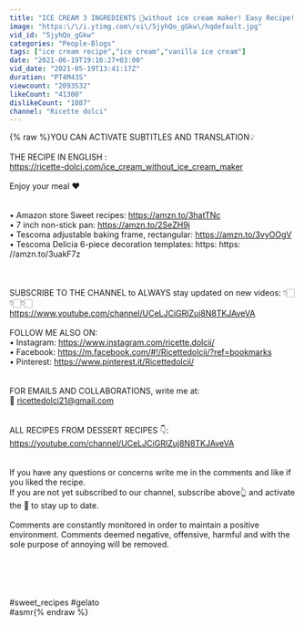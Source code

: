 ```yaml
---
title: "ICE CREAM 3 INGREDIENTS 🍓without ice cream maker! Easy Recipe! # 194"
image: "https:\/\/i.ytimg.com\/vi\/5jyhQo_gGkw\/hqdefault.jpg"
vid_id: "5jyhQo_gGkw"
categories: "People-Blogs"
tags: ["ice cream recipe","ice cream","vanilla ice cream"]
date: "2021-06-19T19:16:27+03:00"
vid_date: "2021-05-19T13:41:17Z"
duration: "PT4M43S"
viewcount: "2093532"
likeCount: "41300"
dislikeCount: "1087"
channel: "Ricette dolci"
---
```

{% raw %}YOU CAN ACTIVATE SUBTITLES AND TRANSLATION💡<br /><br />THE RECIPE IN ENGLISH :<br /><a rel="nofollow" target="blank" href="https://ricette-dolci.com/ice_cream_without_ice_cream_maker">https://ricette-dolci.com/ice_cream_without_ice_cream_maker</a><br /><br />Enjoy your meal ♥ ️<br /><br /><br />• Amazon store Sweet recipes: <a rel="nofollow" target="blank" href="https://amzn.to/3hatTNc">https://amzn.to/3hatTNc</a><br />• 7 inch non-stick pan: <a rel="nofollow" target="blank" href="https://amzn.to/2SeZH9j">https://amzn.to/2SeZH9j</a><br />• Tescoma adjustable baking frame, rectangular: <a rel="nofollow" target="blank" href="https://amzn.to/3vyOOgV">https://amzn.to/3vyOOgV</a><br />• Tescoma Delicia 6-piece decoration templates: https: https: //amzn.to/3uakF7z<br /> <br /><br /><br />SUBSCRIBE TO THE CHANNEL to ALWAYS stay updated on new videos: 👇🏻👇🏻👇🏻<br /><a rel="nofollow" target="blank" href="https://www.youtube.com/channel/UCeLJCiGRIZuj8N8TKJAveVA">https://www.youtube.com/channel/UCeLJCiGRIZuj8N8TKJAveVA</a><br /><br />FOLLOW ME ALSO ON:<br />• Instagram: <a rel="nofollow" target="blank" href="https://www.instagram.com/ricette.dolcii/">https://www.instagram.com/ricette.dolcii/</a><br />• Facebook: <a rel="nofollow" target="blank" href="https://m.facebook.com/#!/Ricettedolcii/?ref=bookmarks">https://m.facebook.com/#!/Ricettedolcii/?ref=bookmarks</a><br />• Pinterest: <a rel="nofollow" target="blank" href="https://www.pinterest.it/Ricettedolcii/">https://www.pinterest.it/Ricettedolcii/</a><br /><br /><br />FOR EMAILS AND COLLABORATIONS, write me at:<br />💌 ricettedolci21@gmail.com<br /><br /> <br />ALL RECIPES FROM DESSERT RECIPES 👇:<br /><a rel="nofollow" target="blank" href="https://youtube.com/channel/UCeLJCiGRIZuj8N8TKJAveVA">https://youtube.com/channel/UCeLJCiGRIZuj8N8TKJAveVA</a><br /><br /><br />If you have any questions or concerns write me in the comments and like if you liked the recipe.<br /> If you are not yet subscribed to our channel, subscribe above👆 and activate the 🔔 to stay up to date.<br /><br />Comments are constantly monitored in order to maintain a positive environment. Comments deemed negative, offensive, harmful and with the sole purpose of annoying will be removed.<br /><br /><br /><br /><br /><br />#sweet_recipes #gelato<br />#asmr{% endraw %}
